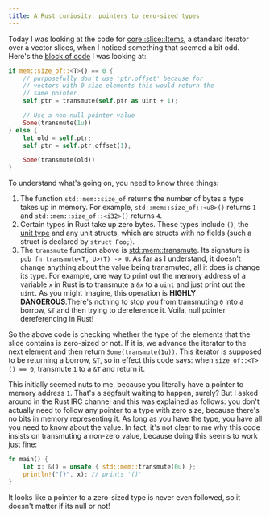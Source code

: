 ```yaml
---
title: A Rust curiosity: pointers to zero-sized types
---
```


Today I was looking at the code for [core::slice::Items](http://static.rust-lang.org/doc/master/std/slice/struct.Items.html), a standard iterator over a vector slices, when I noticed something that seemed a bit odd. Here's the [block of code](https://github.com/rust-lang/rust/blob/f5ac41185a821681f4bfaf93ef0569955d24ef4a/src/libcore/slice.rs#L902-L915) I was looking at:

```rust
if mem::size_of::<T>() == 0 {
    // purposefully don't use 'ptr.offset' because for
    // vectors with 0-size elements this would return the
    // same pointer.
    self.ptr = transmute(self.ptr as uint + 1);

    // Use a non-null pointer value
    Some(transmute(1u))
} else {
    let old = self.ptr;
    self.ptr = self.ptr.offset(1);

    Some(transmute(old))
}
```

To understand what's going on, you need to know three things:

  1. The function `std::mem::size_of` returns the number of bytes a type takes up in memory. For example, `std::mem::size_of::<u8>()` returns `1` and `std::mem::size_of::<i32>()` returns `4`. 
  2. Certain types in Rust take up zero bytes. These types include `()`, the [unit type](http://static.rust-lang.org/doc/master/core/unit/index.html) and any unit structs, which are structs with no fields (such a struct is declared by `struct Foo;`).
  3. The `transmute` function above is [std::mem::transmute](http://static.rust-lang.org/doc/master/std/mem/fn.transmute.html). Its signature is `pub fn transmute<T, U>(T) -> U`. As far as I understand, it doesn't change anything about the value being transmuted, all it does is change its type. For example, one way to print out the memory address of a variable `x` in Rust is to transmute a `&x` to a `uint` and just print out the `uint`. As you might imagine, this operation is **HIGHLY DANGEROUS**.There's nothing to stop you from transmuting `0` into a borrow, `&T` and then trying to dereference it. Voila, null pointer dereferencing in Rust!

So the above code is checking whether the type of the elements that the slice contains is zero-sized or not. If it is, we advance the iterator to the next element and then return `Some(transmute(1u))`. This iterator is supposed to be returning a borrow, `&T`, so in effect this code says: when `size_of::<T>() == 0`, transmute `1` to a `&T` and return it.

This initially seemed nuts to me, because you literally have a pointer to memory address `1`. That's a segfault waiting to happen, surely? But I asked around in the Rust IRC channel and this was explained as follows: you don't actually need to follow any pointer to a type with zero size, because there's no bits in memory representing it. As long as you have the type, you have all you need to know about the value. In fact, it's not clear to me why this code insists on transmuting a non-zero value, because doing this seems to work just fine:

```rust
fn main() {
    let x: &() = unsafe { std::mem::transmute(0u) };
    println!("{}", x); // prints '()'
}
```

It looks like a pointer to a zero-sized type is never even followed, so it doesn't matter if its null or not!
